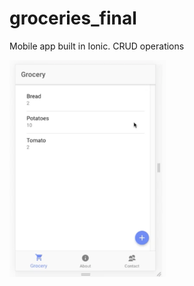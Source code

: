 # groceries_final

Mobile app built in Ionic.
CRUD operations

<a href="https://github.com/Rdohrman/images/blob/main/groceries.png"><img src="https://github.com/Rdohrman/images/blob/main/groceries.png" style="width: 250px; max-width: 60%; height: 60%"/>
  
